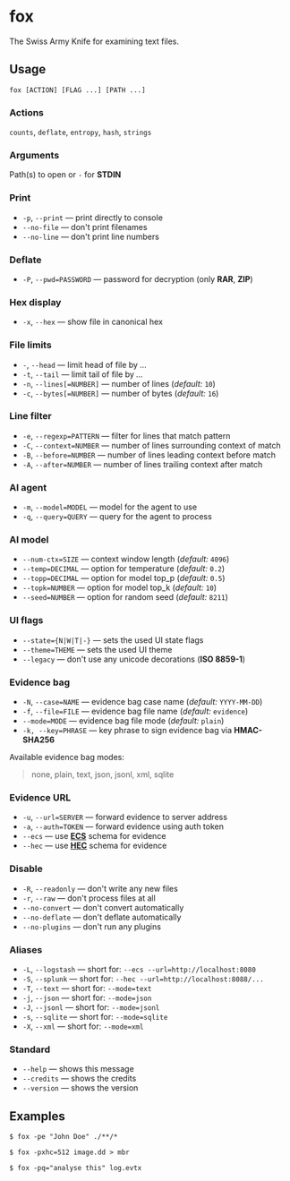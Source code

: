 # fox
The Swiss Army Knife for examining text files.

## Usage
```console
fox [ACTION] [FLAG ...] [PATH ...]
```

### Actions
`counts`, `deflate`, `entropy`, `hash`, `strings`

### Arguments
Path(s) to open or `-` for **STDIN**

### Print
- `-p`, `--print` — print directly to console
- `--no-file` — don't print filenames
- `--no-line` — don't print line numbers

### Deflate
- `-P`, `--pwd=PASSWORD` — password for decryption (only **RAR**, **ZIP**)

### Hex display
- `-x`, `--hex` — show file in canonical hex

### File limits
- `-`, `--head` — limit head of file by *...*
- `-t`, `--tail` — limit tail of file by *...*
- `-n`, `--lines[=NUMBER]` — number of lines (*default:* `10`)
- `-c`, `--bytes[=NUMBER]` — number of bytes (*default:* `16`)

### Line filter
- `-e`, `--regexp=PATTERN` — filter for lines that match pattern
- `-C`, `--context=NUMBER` — number of lines surrounding context of match
- `-B`, `--before=NUMBER` — number of lines leading context before match
- `-A`, `--after=NUMBER` — number of lines trailing context after match

### AI agent
- `-m`, `--model=MODEL` — model for the agent to use
- `-q`, `--query=QUERY` — query for the agent to process

### AI model
- `--num-ctx=SIZE` — context window length (*default:* `4096`)
- `--temp=DECIMAL` — option for temperature (*default:* `0.2`)
- `--topp=DECIMAL` — option for model top_p (*default:* `0.5`)
- `--topk=NUMBER` — option for model top_k (*default:* `10`)
- `--seed=NUMBER` — option for random seed (*default:* `8211`)

### UI flags
- `--state={N|W|T|-}` — sets the used UI state flags
- `--theme=THEME` — sets the used UI theme
- `--legacy` — don't use any unicode decorations (**ISO 8859-1**)

### Evidence bag
- `-N`, `--case=NAME` — evidence bag case name (*default:* `YYYY-MM-DD`)
- `-f`, `--file=FILE` — evidence bag file name (*default:* `evidence`)
- `--mode=MODE` — evidence bag file mode (*default:* `plain`)
- `-k, --key=PHRASE` — key phrase to sign evidence bag via **HMAC-SHA256**

Available evidence bag modes:
> none, plain, text, json, jsonl, xml, sqlite

### Evidence URL
- `-u`, `--url=SERVER` — forward evidence to server address
- `-a`, `--auth=TOKEN` — forward evidence using auth token
- `--ecs` — use **[ECS](https://forensic-examiner.eu/features/evidence.html#ecs-schema)** schema for evidence
- `--hec` — use **[HEC](https://forensic-examiner.eu/features/evidence.html#hec-schema)** schema for evidence

### Disable
- `-R`, `--readonly` — don't write any new files
- `-r`, `--raw` — don't process files at all
- `--no-convert` — don't convert automatically
- `--no-deflate` — don't deflate automatically
- `--no-plugins` — don't run any plugins

### Aliases
- `-L`, `--logstash` — short for: `--ecs --url=http://localhost:8080`
- `-S`, `--splunk` — short for: `--hec --url=http://localhost:8088/...`
- `-T`, `--text` — short for: `--mode=text`
- `-j`, `--json` — short for: `--mode=json`
- `-J`, `--jsonl` — short for: `--mode=jsonl`
- `-s`, `--sqlite` — short for: `--mode=sqlite`
- `-X`, `--xml` — short for: `--mode=xml`

### Standard
- `--help` — shows this message
- `--credits` — shows the credits
- `--version` — shows the version

## Examples
```console
$ fox -pe "John Doe" ./**/*
```

```console
$ fox -pxhc=512 image.dd > mbr
```

```console
$ fox -pq="analyse this" log.evtx
```
